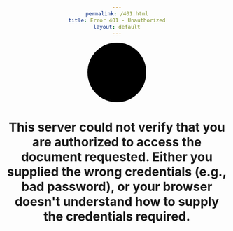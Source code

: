 ```yaml
---
permalink: /401.html
title: Error 401 - Unauthorized
layout: default
---
```

<link rel="stylesheet" id="genericons-css" href="https://template.pc-cdn.de/assets/genericons/genericons/mod-hbb-genericons.css" type="text/css" media="all">
<style>
body {
text-align: center;
}
#kuller {
 margin: auto;
 width: 125px;
 height: 125px;
 background-color: #000;
 color: #{{ site.themecolor }};
 border-radius: 360px;
 text-align: center;
 vertical-align: middle;
 font-size: 100px;
 padding-top: 11px;
 padding-left: 9px;
 }
</style>

<h1 id="kuller" class="genericon genericon-spam">&nbsp;&nbsp;</h1>
<h1>This server could not verify that you are authorized to access the document requested. Either you supplied the wrong credentials (e.g., bad password), or your browser doesn't understand how to supply the credentials required.</h1>
